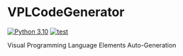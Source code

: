 # VPLCodeGenerator

[![Python 3.10](https://img.shields.io/badge/python-3.10-blue.svg)](https://www.python.org/downloads/release/python-3104/)
[![test](https://github.com/Max-ChenFei/VPLCodeGenerator/actions/workflows/test.yml/badge.svg)](https://github.com/Max-ChenFei/VPLCodeGenerator/actions/workflows/test.yml)

Visual Programming Language Elements Auto-Generation
